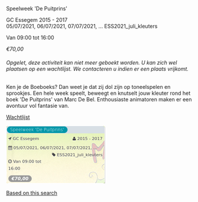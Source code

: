 Speelweek 'De Puitprins'

GC Essegem 2015 - 2017  
05/07/2021, 06/07/2021, 07/07/2021, ... ESS2021\_juli\_kleuters  

Van 09:00 tot 16:00

*€70,00*

  

###### *Opgelet, deze activiteit kan niet meer geboekt worden. U kan zich wel plaatsen op een wachtlijst. We contacteren u indien er een plaats vrijkomt.*

  

Ken je de Boeboeks? Dan weet je dat zij dol zijn op toneelspelen en sprookjes. Een hele week speelt, beweegt en knutselt jouw kleuter rond het boek 'De Puitprins' van Marc De Bel. Enthousiaste animatoren maken er een avontuur vol fantasie van.  

[Wachtlijst](https://tickets.vgc.be/activity/subscribe/ESS2021_juli_kleuters)

![](60832.png)

[Based on this search](https://tickets.vgc.be/activity/index?&vrijeplaatsen=1&Age%5B%5D=3%2C4&entity=109)